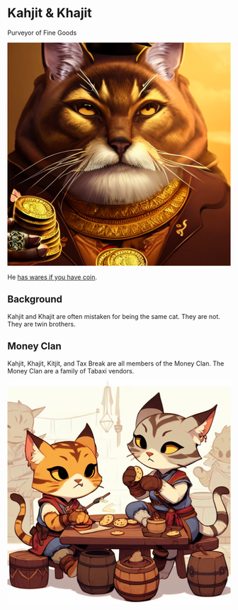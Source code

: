 # Kahjit & Khajit

Purveyor of Fine Goods

![Khajit](Khajit.png)

He [has wares if you have coin](https://youtu.be/LQvsA8uduGA?t=1).

## Background

Kahjit and Khajit are often mistaken for being the same cat. They are not. They are twin brothers.

## Money Clan

Kahjit, Khajit, Kitjit, and Tax Break are all members of the Money Clan. The Money Clan are a family of Tabaxi vendors.

![Money Clan](moneyclan.jpg)
